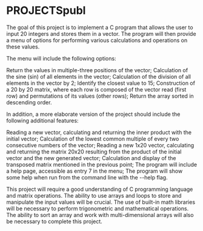 # PROJECTSpubl


The goal of this project is to implement a C program that allows the user to input 20 integers and stores them in a vector. The program will then provide a menu of options for performing various calculations and operations on these values.

The menu will include the following options:

Return the values in multiple-three positions of the vector; Calculation of the sine (sin) of all elements in the vector; Calculation of the division of all elements in the vector by 2; Identify the closest value to 15; Construction of a 20 by 20 matrix, where each row is composed of the vector read (first row) and permutations of its values (other rows); Return the array sorted in descending order.

In addition, a more elaborate version of the project should include the following additional features:

Reading a new vector, calculating and returning the inner product with the initial vector; Calculation of the lowest common multiple of every two consecutive numbers of the vector; Reading a new 1x20 vector, calculating and returning the matrix 20x20 resulting from the product of the initial vector and the new generated vector; Calculation and display of the transposed matrix mentioned in the previous point; The program will include a help page, accessible as entry 7 in the menu; The program will show some help when run from the command line with the --help flag.

This project will require a good understanding of C programming language and matrix operations. The ability to use arrays and loops to store and manipulate the input values will be crucial. The use of built-in math libraries will be necessary to perform trigonometric and mathematical operations. The ability to sort an array and work with multi-dimensional arrays will also be necessary to complete this project.
